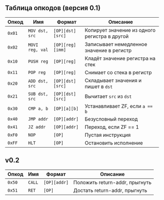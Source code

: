 

## Таблица опкодов (версия 0.1)

| Опкод  | Имя             | Формат           | Описание                                      |
|--------|-----------------|------------------|-----------------------------------------------|
| `0x01` | `MOV dst, src`  | `[OP][dst][src]` | Копирует значение из одного регистра в другой |
| `0x02` | `MOVI reg, val` | `[OP][reg][imm]` | Записывает немедленное значение в регистр     |
| `0x10` | `PUSH reg`      | `[OP][reg]`      | Кладёт значение регистра на стек              |
| `0x11` | `POP reg`       | `[OP][reg]`      | Снимает со стека в регистр                    |
| `0x20` | `ADD dst, src`  | `[OP][dst][src]` | Складывает значения и пишет в `dst`           |
| `0x21` | `SUB dst, src`  | `[OP][dst][src]` | Вычитает `src` из `dst`                       |
| `0x30` | `CMP a, b`      | `[OP][a][b]`     | Устанавливает ZF, если `a == b`               |
| `0x40` | `JMP addr`      | `[OP][addr]`     | Безусловный переход                           |
| `0x41` | `JZ addr`       | `[OP][addr]`     | Переход, если ZF == 1                         |
| `0xF0` | `NOP`           | `[OP]`           | Пустая инструкция                             |
| `0xFF` | `HLT`           | `[OP]`           | Остановить исполнение                         |

## v0.2

| Опкод  | Имя    | Формат       | Описание                       |
|--------|--------|--------------|--------------------------------|
| `0x50` | `CALL` | `[OP][addr]` | Положить return-addr, прыгнуть |
| `0x51` | `RET`  | `[OP]`       | Достать return-addr, прыгнуть  |
